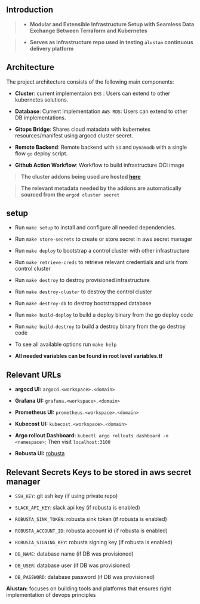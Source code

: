 
## Introduction

> - **Modular and Extensible Infrastructure Setup with Seamless Data Exchange Between Terraform and Kubernetes**

> - **Serves as infrastructure repo used in testing `alustan` continuous delivery platform**


## Architecture

The project architecture consists of the following main components:

- **Cluster**: current implementaion `EKS` : Users can extend to other kubernetes solutions.

- **Database**: Current implementation `AWS RDS`: Users can extend to other DB implementations.

- **Gitops Bridge**: Shares cloud matadata with kubernetes resources/manifest using argocd cluster secret.

- **Remote Backend**: Remote backend with `S3` and `Dynamodb` with a single flow `go` deploy script.

- **Github Action Workflow**: Workflow to build infrastructure OCI image

> **The cluster addons being used are hosted [here](https://github.com/alustan/cluster-manifests)**

> **The relevant metadata needed by the addons are automatically sourced from the `argod cluster secret`**

## setup

- Run `make setup` to install and configure all needed dependencies. 

- Run `make store-secrets` to create or store secret in aws secret manager

- Run `make deploy` to bootstrap a control cluster with other infrastructure

- Run `make retrieve-creds` to retrieve relevant credentials and urls from control cluster

- Run `make destroy` to destroy provisioned infrastructure

- Run `make destroy-cluster` to destroy the control cluster

- Run `make destroy-db` to destroy bootstrapped database

- Run `make build-deploy` to build a deploy binary from the go deploy code

- Run `make build-destroy` to build a destroy binary from the go destroy code

- To see all available options run `make help`

- **All needed variables can be found in root level variables.tf**

## Relevant URLs

- **argocd UI:** `argocd.<workspace>.<domain>`

- **Grafana UI:** `grafana.<workspace>.<domain>`

- **Prometheus UI:** `prometheus.<workspace>.<domain>`

- **Kubecost UI:** `kubecost.<workspace>.<domain>`

- **Argo rollout Dashboard:** `kubectl argo rollouts dashboard -n <namespace>`; Then visit `localhost:3100`

- **Robusta UI:** [robusta](https://home.robusta.dev/)

## Relevant Secrets Keys to be stored in aws secret manager

- `SSH_KEY`: git ssh key (if using private repo)

- `SLACK_API_KEY`: slack api key (if robusta is enabled)
- `ROBUSTA_SINK_TOKEN`: robusta sink token (if robusta is enabled)
- `ROBUSTA_ACCOUNT_ID`: robusta account id (if robusta is enabled)
- `ROBUSTA_SIGNING_KEY`: robusta signing key (if robusta is enabled)

- `DB_NAME`: database name (if DB was provisioned)
- `DB_USER`: database user (if DB was provisioned)
- `DB_PASSWORD`: database password (if DB was provisioned)



**Alustan:** focuses on building tools and platforms that ensures right implementation of devops principles

